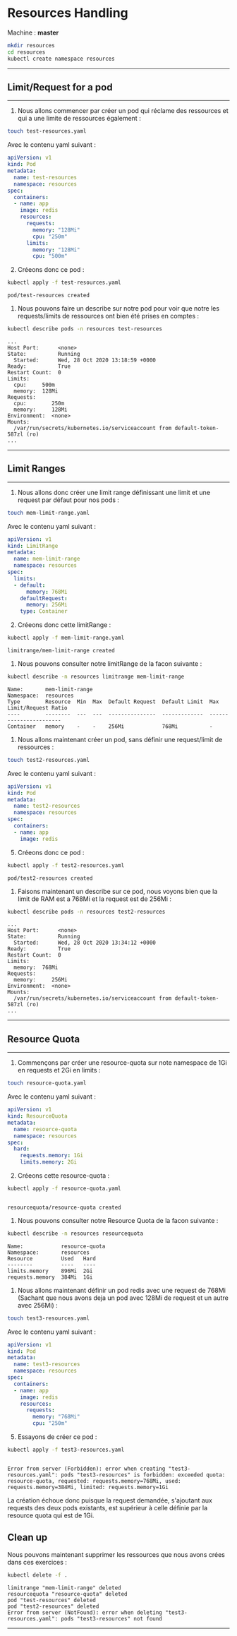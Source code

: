 # Resources Handling

Machine : **master**

~~~~~~~~~~~~~~~~~~~~~~~~~~~~~~~~~~~~~~~~~~ {.zsh .numberLines}
mkdir resources
cd resources
kubectl create namespace resources
~~~~~~~~~~~~~~~~~~~~~~~~~~~~~~~~~~~~~~~~~~

<hr>

## Limit/Request for a pod

<hr>


1. Nous allons commencer par créer un pod qui réclame des ressources et qui a une limite de ressources également :

~~~~~~~~~~~~~~~~~~~~~~~~~~~~~~~~~~~~~~~~~~ {.zsh .numberLines}
touch test-resources.yaml
~~~~~~~~~~~~~~~~~~~~~~~~~~~~~~~~~~~~~~~~~~

Avec le contenu yaml suivant :

~~~~~~~~~~~~~~~~~~~~~~~~~~~~~~~~~~~~~~~~~~ {.yaml .numberLines}
apiVersion: v1
kind: Pod
metadata:
  name: test-resources
  namespace: resources
spec:
  containers:
  - name: app
    image: redis
    resources:
      requests:
        memory: "128Mi"
        cpu: "250m"
      limits:
        memory: "128Mi"
        cpu: "500m"
~~~~~~~~~~~~~~~~~~~~~~~~~~~~~~~~~~~~~~~~~~

2. Créeons donc ce pod :

~~~~~~~~~~~~~~~~~~~~~~~~~~~~~~~~~~~~~~~~~~ {.zsh .numberLines}
kubectl apply -f test-resources.yaml
~~~~~~~~~~~~~~~~~~~~~~~~~~~~~~~~~~~~~~~~~~
~~~~~~~~~~~~~~~~~~~~~~~~~~~~~~~~~~~~~~~~~~ {.zsh}
pod/test-resources created
~~~~~~~~~~~~~~~~~~~~~~~~~~~~~~~~~~~~~~~~~~

1. Nous pouvons faire un describe sur notre pod pour voir que notre les requests/limits de ressources ont bien été prises en comptes :

~~~~~~~~~~~~~~~~~~~~~~~~~~~~~~~~~~~~~~~~~~ {.zsh .numberLines}
kubectl describe pods -n resources test-resources
~~~~~~~~~~~~~~~~~~~~~~~~~~~~~~~~~~~~~~~~~~
~~~~~~~~~~~~~~~~~~~~~~~~~~~~~~~~~~~~~~~~~~ {.zsh}
...
Host Port:      <none>
State:          Running
  Started:      Wed, 28 Oct 2020 13:18:59 +0000
Ready:          True
Restart Count:  0
Limits:
  cpu:     500m
  memory:  128Mi
Requests:
  cpu:        250m
  memory:     128Mi
Environment:  <none>
Mounts:
  /var/run/secrets/kubernetes.io/serviceaccount from default-token-587zl (ro)
...
~~~~~~~~~~~~~~~~~~~~~~~~~~~~~~~~~~~~~~~~~~


<hr>

## Limit Ranges

<hr>

1. Nous allons donc créer une limit range définissant une limit et une request par défaut pour nos pods :

~~~~~~~~~~~~~~~~~~~~~~~~~~~~~~~~~~~~~~~~~~ {.zsh .numberLines}
touch mem-limit-range.yaml
~~~~~~~~~~~~~~~~~~~~~~~~~~~~~~~~~~~~~~~~~~

Avec le contenu yaml suivant :

~~~~~~~~~~~~~~~~~~~~~~~~~~~~~~~~~~~~~~~~~~ {.yaml .numberLines}
apiVersion: v1
kind: LimitRange
metadata:
  name: mem-limit-range
  namespace: resources
spec:
  limits:
  - default:
      memory: 768Mi
    defaultRequest:
      memory: 256Mi
    type: Container
~~~~~~~~~~~~~~~~~~~~~~~~~~~~~~~~~~~~~~~~~~

2. Créeons donc cette limitRange :

~~~~~~~~~~~~~~~~~~~~~~~~~~~~~~~~~~~~~~~~~~ {.zsh .numberLines}
kubectl apply -f mem-limit-range.yaml
~~~~~~~~~~~~~~~~~~~~~~~~~~~~~~~~~~~~~~~~~~
~~~~~~~~~~~~~~~~~~~~~~~~~~~~~~~~~~~~~~~~~~ {.zsh}
limitrange/mem-limit-range created
~~~~~~~~~~~~~~~~~~~~~~~~~~~~~~~~~~~~~~~~~~

1. Nous pouvons consulter notre limitRange de la facon suivante :

~~~~~~~~~~~~~~~~~~~~~~~~~~~~~~~~~~~~~~~~~~ {.zsh .numberLines}
kubectl describe -n resources limitrange mem-limit-range
~~~~~~~~~~~~~~~~~~~~~~~~~~~~~~~~~~~~~~~~~~
~~~~~~~~~~~~~~~~~~~~~~~~~~~~~~~~~~~~~~~~~~ {.zsh}
Name:       mem-limit-range
Namespace:  resources
Type        Resource  Min  Max  Default Request  Default Limit  Max Limit/Request Ratio
----        --------  ---  ---  ---------------  -------------  -----------------------
Container   memory    -    -    256Mi            768Mi          -
~~~~~~~~~~~~~~~~~~~~~~~~~~~~~~~~~~~~~~~~~~

1. Nous allons maintenant créer un pod, sans définir une request/limit de ressources :

~~~~~~~~~~~~~~~~~~~~~~~~~~~~~~~~~~~~~~~~~~ {.zsh .numberLines}
touch test2-resources.yaml
~~~~~~~~~~~~~~~~~~~~~~~~~~~~~~~~~~~~~~~~~~

Avec le contenu yaml suivant :

~~~~~~~~~~~~~~~~~~~~~~~~~~~~~~~~~~~~~~~~~~ {.yaml .numberLines}
apiVersion: v1
kind: Pod
metadata:
  name: test2-resources
  namespace: resources
spec:
  containers:
  - name: app
    image: redis
~~~~~~~~~~~~~~~~~~~~~~~~~~~~~~~~~~~~~~~~~~

5. Créeons donc ce pod :

~~~~~~~~~~~~~~~~~~~~~~~~~~~~~~~~~~~~~~~~~~ {.zsh .numberLines}
kubectl apply -f test2-resources.yaml
~~~~~~~~~~~~~~~~~~~~~~~~~~~~~~~~~~~~~~~~~~
~~~~~~~~~~~~~~~~~~~~~~~~~~~~~~~~~~~~~~~~~~ {.zsh}
pod/test2-resources created
~~~~~~~~~~~~~~~~~~~~~~~~~~~~~~~~~~~~~~~~~~

1. Faisons maintenant un describe sur ce pod, nous voyons bien que la limit de RAM est a 768Mi et la request est de 256Mi :

~~~~~~~~~~~~~~~~~~~~~~~~~~~~~~~~~~~~~~~~~~ {.zsh .numberLines}
kubectl describe pods -n resources test2-resources
~~~~~~~~~~~~~~~~~~~~~~~~~~~~~~~~~~~~~~~~~~
~~~~~~~~~~~~~~~~~~~~~~~~~~~~~~~~~~~~~~~~~~ {.zsh}
...
Host Port:      <none>
State:          Running
  Started:      Wed, 28 Oct 2020 13:34:12 +0000
Ready:          True
Restart Count:  0
Limits:
  memory:  768Mi
Requests:
  memory:     256Mi
Environment:  <none>
Mounts:
  /var/run/secrets/kubernetes.io/serviceaccount from default-token-587zl (ro)
...
~~~~~~~~~~~~~~~~~~~~~~~~~~~~~~~~~~~~~~~~~~

<hr>

## Resource Quota

<hr>

1. Commençons par créer une resource-quota sur note namespace de 1Gi en requests et 2Gi en limits :

~~~~~~~~~~~~~~~~~~~~~~~~~~~~~~~~~~~~~~~~~~ {.zsh .numberLines}
touch resource-quota.yaml
~~~~~~~~~~~~~~~~~~~~~~~~~~~~~~~~~~~~~~~~~~

Avec le contenu yaml suivant :

~~~~~~~~~~~~~~~~~~~~~~~~~~~~~~~~~~~~~~~~~~ {.yaml .numberLines}
apiVersion: v1
kind: ResourceQuota
metadata:
  name: resource-quota
  namespace: resources
spec:
  hard:
    requests.memory: 1Gi
    limits.memory: 2Gi
~~~~~~~~~~~~~~~~~~~~~~~~~~~~~~~~~~~~~~~~~~

2. Créeons cette resource-quota :

~~~~~~~~~~~~~~~~~~~~~~~~~~~~~~~~~~~~~~~~~~ {.zsh .numberLines}
kubectl apply -f resource-quota.yaml
~~~~~~~~~~~~~~~~~~~~~~~~~~~~~~~~~~~~~~~~~~
~~~~~~~~~~~~~~~~~~~~~~~~~~~~~~~~~~~~~~~~~~ {.zsh}

resourcequota/resource-quota created
~~~~~~~~~~~~~~~~~~~~~~~~~~~~~~~~~~~~~~~~~~

1. Nous pouvons consulter notre Resource Quota de la facon suivante :

~~~~~~~~~~~~~~~~~~~~~~~~~~~~~~~~~~~~~~~~~~ {.zsh .numberLines}
kubectl describe -n resources resourcequota
~~~~~~~~~~~~~~~~~~~~~~~~~~~~~~~~~~~~~~~~~~

~~~~~~~~~~~~~~~~~~~~~~~~~~~~~~~~~~~~~~~~~~ {.zsh}
Name:            resource-quota
Namespace:       resources
Resource         Used   Hard
--------         ----   ----
limits.memory    896Mi  2Gi
requests.memory  384Mi  1Gi
~~~~~~~~~~~~~~~~~~~~~~~~~~~~~~~~~~~~~~~~~~

1. Nous allons maintenant définir un pod redis avec une request de 768Mi (Sachant que nous avons deja un pod avec 128Mi de request et un autre avec 256Mi) :

~~~~~~~~~~~~~~~~~~~~~~~~~~~~~~~~~~~~~~~~~~ {.zsh .numberLines}
touch test3-resources.yaml
~~~~~~~~~~~~~~~~~~~~~~~~~~~~~~~~~~~~~~~~~~

Avec le contenu yaml suivant :

~~~~~~~~~~~~~~~~~~~~~~~~~~~~~~~~~~~~~~~~~~ {.yaml .numberLines}
apiVersion: v1
kind: Pod
metadata:
  name: test3-resources
  namespace: resources
spec:
  containers:
  - name: app
    image: redis
    resources:
      requests:
        memory: "768Mi"
        cpu: "250m"
~~~~~~~~~~~~~~~~~~~~~~~~~~~~~~~~~~~~~~~~~~

5. Essayons de créer ce pod :

~~~~~~~~~~~~~~~~~~~~~~~~~~~~~~~~~~~~~~~~~~ {.zsh .numberLines}
kubectl apply -f test3-resources.yaml

~~~~~~~~~~~~~~~~~~~~~~~~~~~~~~~~~~~~~~~~~~
~~~~~~~~~~~~~~~~~~~~~~~~~~~~~~~~~~~~~~~~~~ {.zsh}

Error from server (Forbidden): error when creating "test3-resources.yaml": pods "test3-resources" is forbidden: exceeded quota: resource-quota, requested: requests.memory=768Mi, used: requests.memory=384Mi, limited: requests.memory=1Gi
~~~~~~~~~~~~~~~~~~~~~~~~~~~~~~~~~~~~~~~~~~

La création échoue donc puisque la request demandée, s'ajoutant aux requests des deux pods existants, est supérieur à celle définie par la resource quota qui est de 1Gi.

## Clean up

Nous pouvons maintenant supprimer les ressources que nous avons crées dans ces exercices :

~~~~~~~~~~~~~~~~~~~~~~~~~~~~~~~~~~~~~~~~~~ {.zsh .numberLines}
kubectl delete -f .
~~~~~~~~~~~~~~~~~~~~~~~~~~~~~~~~~~~~~~~~~~
~~~~~~~~~~~~~~~~~~~~~~~~~~~~~~~~~~~~~~~~~~ {.zsh}
limitrange "mem-limit-range" deleted
resourcequota "resource-quota" deleted
pod "test-resources" deleted
pod "test2-resources" deleted
Error from server (NotFound): error when deleting "test3-resources.yaml": pods "test3-resources" not found
~~~~~~~~~~~~~~~~~~~~~~~~~~~~~~~~~~~~~~~~~~


<hr>